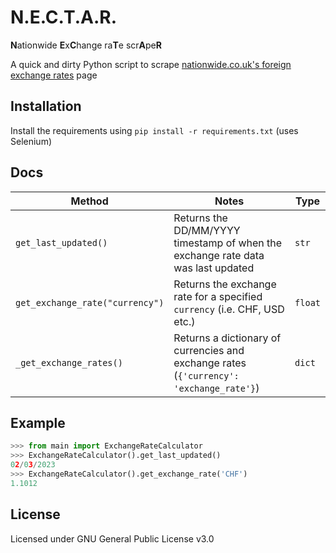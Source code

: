 # N.E.C.T.A.R.
**N**ationwide **E**x**C**hange ra**T**e scr**A**pe**R**

A quick and dirty Python script to scrape [nationwide.co.uk's foreign exchange rates](https://www.nationwide.co.uk/help/payments/foreign-exchange-rates/) page

## Installation
Install the requirements using `pip install -r requirements.txt` (uses Selenium)

## Docs

|           Method |    Notes | Type |
| ---------------- | ---------- | ---- |
| `get_last_updated()` | Returns the DD/MM/YYYY timestamp of when the exchange rate data was last updated | `str` |
| `get_exchange_rate("currency")` | Returns the exchange rate for a specified `currency` (i.e. CHF, USD etc.) | `float` |
| `_get_exchange_rates()` | Returns a dictionary of currencies and exchange rates (`{'currency': 'exchange_rate'}`) | `dict` |

## Example
```python
>>> from main import ExchangeRateCalculator
>>> ExchangeRateCalculator().get_last_updated()
02/03/2023
>>> ExchangeRateCalculator().get_exchange_rate('CHF')
1.1012
```

## License
Licensed under GNU General Public License v3.0
